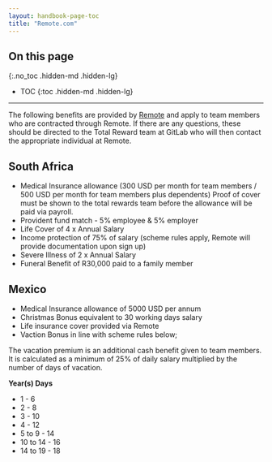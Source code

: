 ```yaml
---
layout: handbook-page-toc
title: "Remote.com"
---
```


## On this page
{:.no_toc .hidden-md .hidden-lg}

- TOC
{:toc .hidden-md .hidden-lg}

----

The following benefits are provided by [Remote](https://www.remote.com/) and apply to team members who are contracted through Remote. If there are any questions, these should be directed to the Total Reward team at GitLab who will then contact the appropriate individual at Remote.

## South Africa
* Medical Insurance allowance (300 USD per month for team members / 500 USD per month for team members plus dependents) Proof of cover must be shown to the total rewards team before the allowance will be paid via payroll. 
* Provident fund match - 5% employee & 5% employer
* Life Cover of 4 x Annual Salary 
* Income protection of 75% of salary (scheme rules apply, Remote will provide documentation upon sign up)
* Severe Illness of 2 x Annual Salary 
* Funeral Benefit of R30,000 paid to a family member

## Mexico
* Medical Insurance allowance of 5000 USD per annum
* Christmas Bonus equivalent to 30 working days salary 
* Life insurance cover provided via Remote
* Vaction Bonus in line with scheme rules below; 

The vacation premium is an additional cash benefit given to team members. It is calculated as a minimum of 25% of daily salary multiplied by
the number of days of vacation. 

**Year(s) Days**
- 1 - 6
- 2 - 8
- 3 - 10
- 4 - 12
- 5 to 9 - 14
- 10 to 14 - 16
- 14 to 19 - 18








